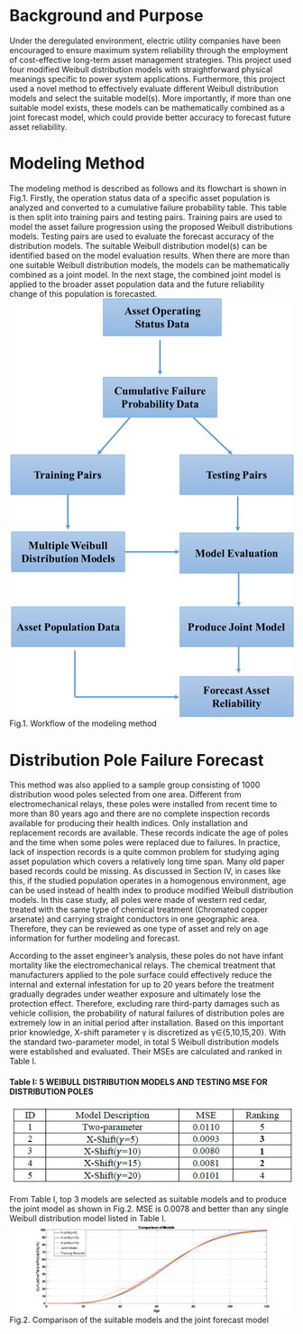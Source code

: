 # Background and Purpose
Under the deregulated environment, electric utility companies have been encouraged to ensure maximum system reliability through the employment of cost-effective long-term asset management strategies. This project used four modified Weibull distribution models with straightforward physical meanings specific to power system applications. Furthermore, this project used a novel method to effectively evaluate different Weibull distribution models and select the suitable model(s). More importantly, if more than one suitable model exists, these models can be mathematically combined as a joint forecast model, which could provide better accuracy to forecast future asset reliability. 
# Modeling Method
The modeling method is described as follows and its flowchart is shown in Fig.1. Firstly, the operation status data of a specific asset population is analyzed and converted to a cumulative failure probability table. This table is then split into training pairs and testing pairs. Training pairs are used to model the asset failure progression using the proposed Weibull distributions models. Testing pairs are used to evaluate the forecast accuracy of the distribution models. The suitable Weibull distribution model(s) can be identified based on the model evaluation results. When there are more than one suitable Weibull distribution models, the models can be mathematically combined as a joint model. In the next stage, the combined joint model is applied to the broader asset population data and the future reliability change of this population is forecasted. 
![Alt text](https://github.com/jsun66/Power-Asset-Failure-Forecast/blob/main/Tables%20and%20Figures/Fig.1.%20Flowchart.png)
Fig.1. Workflow of the modeling method
# Distribution Pole Failure Forecast
This method was also applied to a sample group consisting of 1000 distribution wood poles selected from one area. Different from electromechanical relays, these poles were installed from recent time to more than 80 years ago and there are no complete inspection records available for producing their health indices. Only installation and replacement records are available. These records indicate the age of poles and the time when some poles were replaced due to failures. In practice, lack of inspection records is a quite common problem for studying aging asset population which covers a relatively long time span. Many old paper based records could be missing. As discussed in Section IV, in cases like this, if the studied population operates in a homogenous environment, age can be used instead of health index to produce modified Weibull distribution models. In this case study, all poles were made of western red cedar, treated with the same type of chemical treatment (Chromated copper arsenate) and carrying straight conductors in one geographic area. Therefore, they can be reviewed as one type of asset and rely on age information for further modeling and forecast.

According to the asset engineer’s analysis, these poles do not have infant mortality like the electromechanical relays. The chemical treatment that manufacturers applied to the pole surface could effectively reduce the internal and external infestation for up to 20 years before the treatment gradually degrades under weather exposure and ultimately lose the protection effect. Therefore, excluding rare third-party damages such as vehicle collision, the probability of natural failures of distribution poles are extremely low in an initial period after installation. Based on this important prior knowledge, X-shift parameter γ is discretized as γ∈{5,10,15,20}. With the standard two-parameter model, in total 5 Weibull distribution models were established and evaluated. Their MSEs are calculated and ranked in Table I.
#### Table I: 5 WEIBULL DISTRIBUTION MODELS AND TESTING MSE FOR DISTRIBUTION POLES
![Alt text](https://github.com/jsun66/Power-Asset-Failure-Forecast/blob/main/Tables%20and%20Figures/Table%201.PNG)

From Table I, top 3 models are selected as suitable models and to produce the joint model as shown in Fig.2. MSE is 0.0078 and better than any single Weibull distribution model listed in Table I. 
![Alt text](https://github.com/jsun66/Power-Asset-Failure-Forecast/blob/main/Tables%20and%20Figures/Fig.2.%20Model%20comparison.png)
Fig.2. Comparison of the suitable models and the joint forecast model
